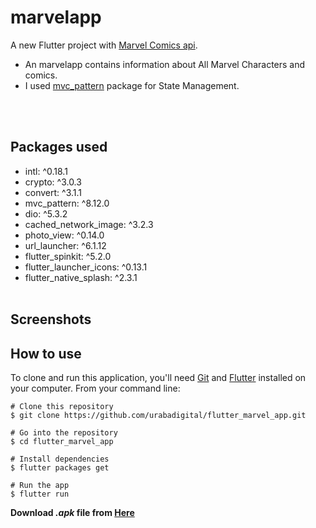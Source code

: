 # marvelapp

A new Flutter project with [Marvel Comics api](https://developer.marvel.com/).

- An marvelapp contains information about All Marvel Characters and comics.
- I used [mvc_pattern](https://pub.dev/packages/mvc_pattern) package for State Management.


</br>
</br>

## Packages used

- intl: ^0.18.1
- crypto: ^3.0.3
- convert: ^3.1.1
- mvc_pattern: ^8.12.0
- dio: ^5.3.2
- cached_network_image: ^3.2.3
- photo_view: ^0.14.0
- url_launcher: ^6.1.12
- flutter_spinkit: ^5.2.0
- flutter_launcher_icons: ^0.13.1
- flutter_native_splash: ^2.3.1
  <br>
  <br>

## Screenshots


## How to use

To clone and run this application, you'll need [Git](https://git-scm.com/downloads) and [Flutter](https://flutter.dev/docs/get-started/install) installed on your computer. From your command line:

```
# Clone this repository
$ git clone https://github.com/urabadigital/flutter_marvel_app.git

# Go into the repository
$ cd flutter_marvel_app

# Install dependencies
$ flutter packages get

# Run the app
$ flutter run
```

**Download _.apk_ file from [Here](https://mega.nz/file/S0h1EACA#nKCWbmU__ydgrdbzTs9gla0eFxOQ9CZnf3h0m2Mk9c0)**